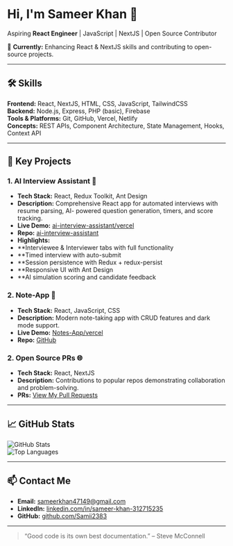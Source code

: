 # Hi, I'm Sameer Khan 👋
Aspiring **React Engineer** | JavaScript | NextJS | Open Source Contributor

🚀 **Currently:** Enhancing React & NextJS skills and contributing to open-source projects.

---

## 🛠 Skills

**Frontend:** React, NextJS, HTML, CSS, JavaScript, TailwindCSS  
**Backend:** Node.js, Express, PHP (basic), Firebase  
**Tools & Platforms:** Git, GitHub, Vercel, Netlify  
**Concepts:** REST APIs, Component Architecture, State Management, Hooks, Context API  

---

## 📂 Key Projects

### 1. AI Interview Assistant 🤖
- **Tech Stack:** React, Redux Toolkit, Ant Design
- **Description:** Comprehensive React app for automated interviews with resume parsing, AI-         powered question generation, timers, and score tracking.
- **Live Demo:** [ai-interview-assistant/vercel](https://ai-interview-assistant-lyart-tau.vercel.app/)
- **Repo:** [ai-interview-assistant](https://github.com/Samii2383/ai-interview-assistant)
- **Highlights:**
- **Interviewee & Interviewer tabs with full functionality
- **Timed interview with auto-submit
- **Session persistence with Redux + redux-persist
- **Responsive UI with Ant Design
- **AI simulation scoring and candidate feedback
  
### **2. Note-App** 📝
- **Tech Stack:** React, JavaScript, CSS  
- **Description:** Modern note-taking app with CRUD features and dark mode support.  
- **Live Demo:** [Notes-App/vercel](https://yes-bp8asb4ye-sameerkhan47149-8480s-projects.vercel.app)
- **Repo:** [GitHub](https://github.com/Samii2383/Note-App)

### **2. Open Source PRs** 🌐
- **Tech Stack:** React, NextJS  
- **Description:** Contributions to popular repos demonstrating collaboration and problem-solving.  
- **PRs:** [View My Pull Requests](https://github.com/Samii2383?tab=pulls)

---

## 📈 GitHub Stats

![GitHub Stats](https://github-readme-stats.vercel.app/api?username=Samii2383&show_icons=true&theme=radical)  
![Top Languages](https://github-readme-stats.vercel.app/api/top-langs/?username=Samii2383&layout=compact&theme=radical)

---

## 📫 Contact Me

- **Email:** sameerkhan47149@gmail.com  
- **LinkedIn:** [linkedin.com/in/sameer-khan-312715235](https://www.linkedin.com/in/sameer-khan-312715235)  
- **GitHub:** [github.com/Samii2383](https://github.com/Samii2383)

---

> “Good code is its own best documentation.” – Steve McConnell


